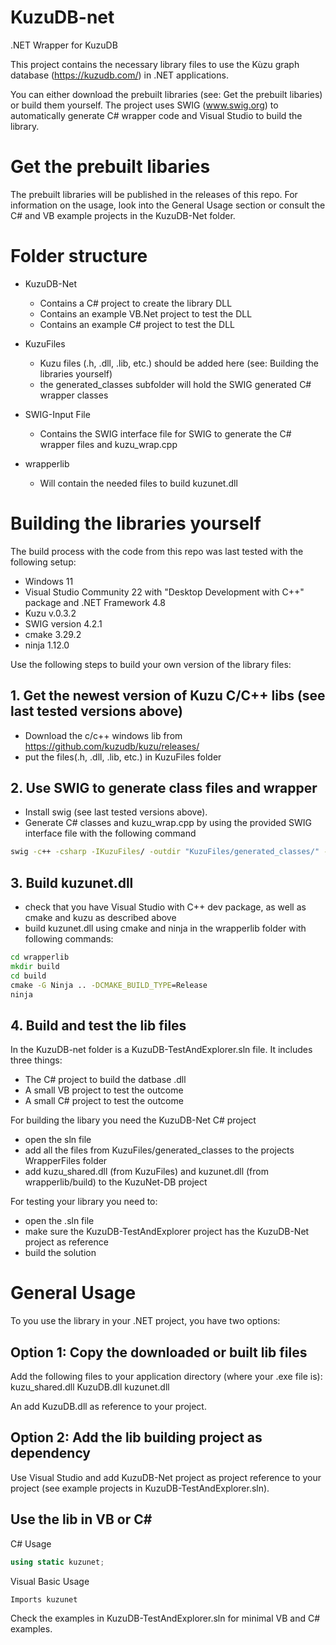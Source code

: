 # KuzuDB-net
.NET Wrapper for KuzuDB

This project contains the necessary library files to use the Kùzu graph database (https://kuzudb.com/) in .NET applications.

You can either download the prebuilt libraries (see: Get the prebuilt libaries) or build them yourself. The project uses SWIG (www.swig.org) to automatically generate C# wrapper code and Visual Studio to build the library.

# Get the prebuilt libaries

The prebuilt libraries will be published in the releases of this repo. For information on the usage, look into the General Usage section or consult the C# and VB example projects in the KuzuDB-Net folder.

# Folder structure

- KuzuDB-Net
    - Contains a C# project to create the library DLL
    - Contains an example VB.Net project to test the DLL
    - Contains an example C# project to test the DLL

- KuzuFiles
    - Kuzu files (.h, .dll, .lib, etc.) should be added here (see: Building the libraries yourself)
    - the generated_classes subfolder will hold the SWIG generated C# wrapper classes

- SWIG-Input File
    - Contains the SWIG interface file for SWIG to generate the C# wrapper files and kuzu_wrap.cpp

- wrapperlib
    - Will contain the needed files to build kuzunet.dll

# Building the libraries yourself

The build process with the code from this repo was last tested with the following setup:
- Windows 11
- Visual Studio Community 22 with "Desktop Development with C++" package and .NET Framework 4.8
- Kuzu v.0.3.2
- SWIG version 4.2.1
- cmake 3.29.2
- ninja 1.12.0

Use the following steps to build your own version of the library files:

## 1. Get the newest version of Kuzu C/C++ libs (see last tested versions above)
- Download the c/c++ windows lib from https://github.com/kuzudb/kuzu/releases/
- put the files(.h, .dll, .lib, etc.) in KuzuFiles folder

## 2. Use SWIG to generate class files and wrapper
- Install swig (see last tested versions above).
- Generate C# classes and kuzu_wrap.cpp by using the provided SWIG interface file with the following command

```cmd
swig -c++ -csharp -IKuzuFiles/ -outdir "KuzuFiles/generated_classes/" -o wrapperlib/kuzu_wrap.cpp SWIG-InputFile/kuzu.i
```

## 3. Build kuzunet.dll
- check that you have Visual Studio with C++ dev package, as well as cmake and kuzu as described above
- build kuzunet.dll using cmake and ninja in the wrapperlib folder with following commands:

```cmd
cd wrapperlib
mkdir build
cd build
cmake -G Ninja .. -DCMAKE_BUILD_TYPE=Release
ninja
```

## 4. Build and test the lib files
In the KuzuDB-net folder is a KuzuDB-TestAndExplorer.sln file. It includes three things:
- The C# project to build the datbase .dll
- A small VB project to test the outcome
- A small C# project to test the outcome

For building the libary you need the KuzuDB-Net C# project
- open the sln file
- add all the files from KuzuFiles/generated_classes to the projects WrapperFiles folder
- add kuzu_shared.dll (from KuzuFiles) and kuzunet.dll (from wrapperlib/build) to the KuzuNet-DB project

For testing your library you need to:
- open the .sln file
- make sure the KuzuDB-TestAndExplorer project has the KuzuDB-Net project as reference
- build the solution

# General Usage

To you use the library in your .NET project, you have two options:

## Option 1: Copy the downloaded or built lib files

Add the following files to your application directory (where your .exe file is):
kuzu_shared.dll
KuzuDB.dll
kuzunet.dll

An add KuzuDB.dll as reference to your project.

## Option 2: Add the lib building project as dependency

Use Visual Studio and add KuzuDB-Net project as project reference to your project (see example projects in KuzuDB-TestAndExplorer.sln).

## Use the lib in VB or C#

C# Usage
```C#
using static kuzunet;
```

Visual Basic Usage
```VB
Imports kuzunet
```
Check the examples in KuzuDB-TestAndExplorer.sln for minimal VB and C# examples.
